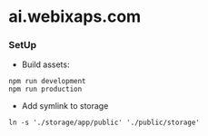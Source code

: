 # ai.webixaps.com
### SetUp
* Build assets:
```shell script
npm run development
npm run production
```

* Add symlink to storage
```shell script
ln -s './storage/app/public' './public/storage'
```
